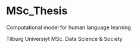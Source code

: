 # MSc_Thesis
Computational model for human language learning

Tilburg Universiyt
MSc. Data Science & Society
